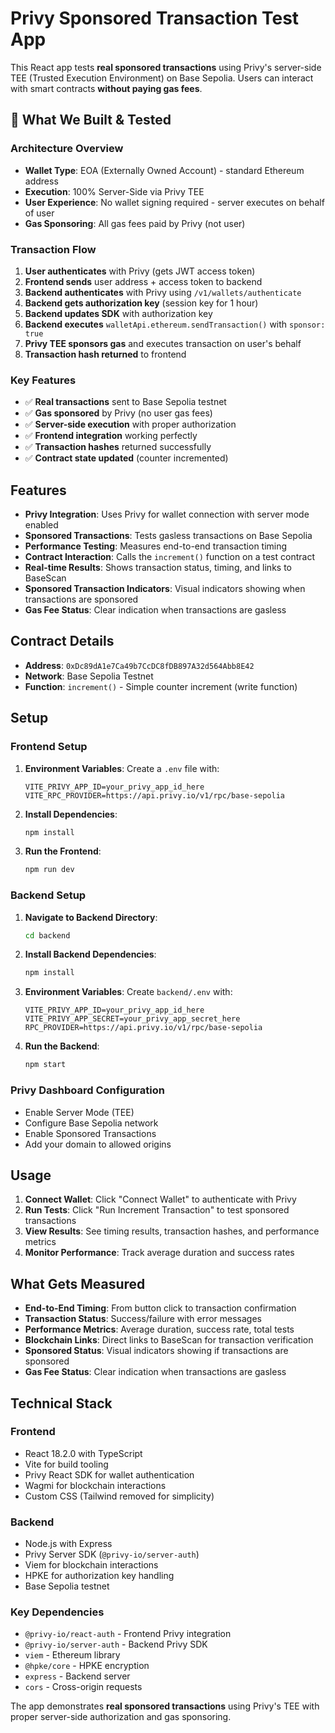 # Privy Sponsored Transaction Test App

This React app tests **real sponsored transactions** using Privy's server-side TEE (Trusted Execution Environment) on Base Sepolia. Users can interact with smart contracts **without paying gas fees**.

## 🎯 What We Built & Tested

### **Architecture Overview**
- **Wallet Type**: EOA (Externally Owned Account) - standard Ethereum address
- **Execution**: 100% Server-Side via Privy TEE
- **User Experience**: No wallet signing required - server executes on behalf of user
- **Gas Sponsoring**: All gas fees paid by Privy (not user)

### **Transaction Flow**
1. **User authenticates** with Privy (gets JWT access token)
2. **Frontend sends** user address + access token to backend
3. **Backend authenticates** with Privy using `/v1/wallets/authenticate`
4. **Backend gets authorization key** (session key for 1 hour)
5. **Backend updates SDK** with authorization key
6. **Backend executes** `walletApi.ethereum.sendTransaction()` with `sponsor: true`
7. **Privy TEE sponsors gas** and executes transaction on user's behalf
8. **Transaction hash returned** to frontend

### **Key Features**
- ✅ **Real transactions** sent to Base Sepolia testnet
- ✅ **Gas sponsored** by Privy (no user gas fees)
- ✅ **Server-side execution** with proper authorization
- ✅ **Frontend integration** working perfectly
- ✅ **Transaction hashes** returned successfully
- ✅ **Contract state updated** (counter incremented)

## Features

- **Privy Integration**: Uses Privy for wallet connection with server mode enabled
- **Sponsored Transactions**: Tests gasless transactions on Base Sepolia
- **Performance Testing**: Measures end-to-end transaction timing
- **Contract Interaction**: Calls the `increment()` function on a test contract
- **Real-time Results**: Shows transaction status, timing, and links to BaseScan
- **Sponsored Transaction Indicators**: Visual indicators showing when transactions are sponsored
- **Gas Fee Status**: Clear indication when transactions are gasless

## Contract Details

- **Address**: `0xDc89dA1e7Ca49b7CcDC8fDB897A32d564Abb8E42`
- **Network**: Base Sepolia Testnet
- **Function**: `increment()` - Simple counter increment (write function)

## Setup

### **Frontend Setup**
1. **Environment Variables**: Create a `.env` file with:
   ```
   VITE_PRIVY_APP_ID=your_privy_app_id_here
   VITE_RPC_PROVIDER=https://api.privy.io/v1/rpc/base-sepolia
   ```

2. **Install Dependencies**:
   ```bash
   npm install
   ```

3. **Run the Frontend**:
   ```bash
   npm run dev
   ```

### **Backend Setup**
1. **Navigate to Backend Directory**:
   ```bash
   cd backend
   ```

2. **Install Backend Dependencies**:
   ```bash
   npm install
   ```

3. **Environment Variables**: Create `backend/.env` with:
   ```
   VITE_PRIVY_APP_ID=your_privy_app_id_here
   VITE_PRIVY_APP_SECRET=your_privy_app_secret_here
   RPC_PROVIDER=https://api.privy.io/v1/rpc/base-sepolia
   ```

4. **Run the Backend**:
   ```bash
   npm start
   ```

### **Privy Dashboard Configuration**
- Enable Server Mode (TEE)
- Configure Base Sepolia network
- Enable Sponsored Transactions
- Add your domain to allowed origins

## Usage

1. **Connect Wallet**: Click "Connect Wallet" to authenticate with Privy
2. **Run Tests**: Click "Run Increment Transaction" to test sponsored transactions
3. **View Results**: See timing results, transaction hashes, and performance metrics
4. **Monitor Performance**: Track average duration and success rates

## What Gets Measured

- **End-to-End Timing**: From button click to transaction confirmation
- **Transaction Status**: Success/failure with error messages
- **Performance Metrics**: Average duration, success rate, total tests
- **Blockchain Links**: Direct links to BaseScan for transaction verification
- **Sponsored Status**: Visual indicators showing if transactions are sponsored
- **Gas Fee Status**: Clear indication when transactions are gasless

## Technical Stack

### **Frontend**
- React 18.2.0 with TypeScript
- Vite for build tooling
- Privy React SDK for wallet authentication
- Wagmi for blockchain interactions
- Custom CSS (Tailwind removed for simplicity)

### **Backend**
- Node.js with Express
- Privy Server SDK (`@privy-io/server-auth`)
- Viem for blockchain interactions
- HPKE for authorization key handling
- Base Sepolia testnet

### **Key Dependencies**
- `@privy-io/react-auth` - Frontend Privy integration
- `@privy-io/server-auth` - Backend Privy SDK
- `viem` - Ethereum library
- `@hpke/core` - HPKE encryption
- `express` - Backend server
- `cors` - Cross-origin requests

The app demonstrates **real sponsored transactions** using Privy's TEE with proper server-side authorization and gas sponsoring.

